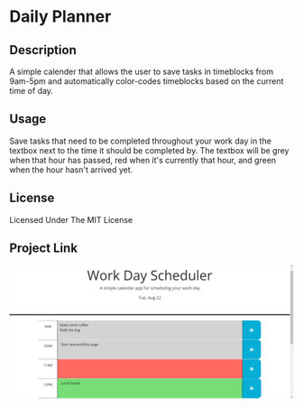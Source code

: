 # Daily Planner

## Description
A simple calender that allows the user to save tasks in timeblocks from 9am-5pm and automatically color-codes timeblocks based on the current time of day.

## Usage
Save tasks that need to be completed throughout your work day in the textbox next to the time it should be completed by. The textbox will be grey when that hour has passed, red when it's currently that hour, and green when the hour hasn't arrived yet.

## License
Licensed Under The MIT License

## Project Link
![Screenshot](https://github.com/hewman82/Daily-Planner/blob/main/Develop/ScheduleImg.png)
